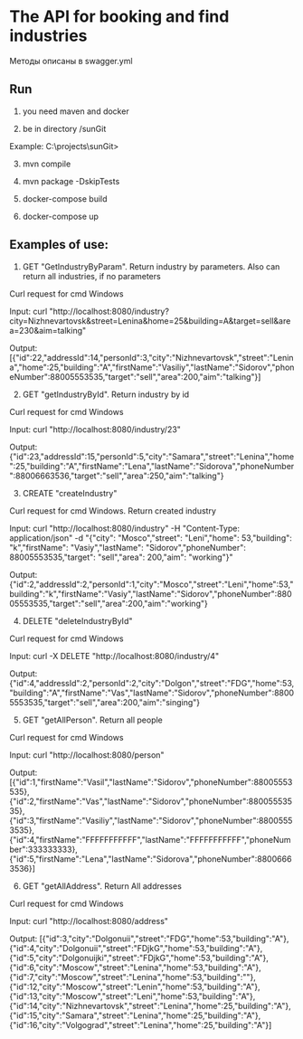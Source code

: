 # The API for booking and find industries

Методы описаны в swagger.yml

## Run
1) you need maven and docker

2) be in directory /sunGit

Example: C:\projects\sunGit>

3) mvn compile

4) mvn package -DskipTests

5) docker-compose build

6) docker-compose up

## Examples of use:

1. GET "GetIndustryByParam". Return industry by parameters. Also can return all industries, if no parameters

Curl request for cmd Windows

Input: curl "http://localhost:8080/industry?city=Nizhnevartovsk&street=Lenina&home=25&building=A&target=sell&area=230&aim=talking"

Output: [{"id":22,"addressId":14,"personId":3,"city":"Nizhnevartovsk","street":"Lenina","home":25,"building":"A","firstName":"Vasiliy","lastName":"Sidorov","phoneNumber":88005553535,"target":"sell","area":200,"aim":"talking"}]

2. GET "getIndustryById". Return industry by id

Curl request for cmd Windows

Input: curl "http://localhost:8080/industry/23"

Output: {"id":23,"addressId":15,"personId":5,"city":"Samara","street":"Lenina","home":25,"building":"A","firstName":"Lena","lastName":"Sidorova","phoneNumber":88006663536,"target":"sell","area":250,"aim":"talking"}

3. CREATE "createIndustry"

Curl request for cmd Windows. Return created industry

Input: curl "http://localhost:8080/industry" -H "Content-Type: application/json" -d "{\"city\": \"Mosco\",\"street\": \"Leni\",\"home\": 53,\"building\": \"k\",\"firstName\": \"Vasiy\",\"lastName\": \"Sidorov\",\"phoneNumber\": 88005553535,\"target\": \"sell\",\"area\": 200,\"aim\": \"working\"}"

Output: {"id":2,"addressId":2,"personId":1,"city":"Mosco","street":"Leni","home":53,"building":"k","firstName":"Vasiy","lastName":"Sidorov","phoneNumber":88005553535,"target":"sell","area":200,"aim":"working"}

4. DELETE "deleteIndustryById"

Curl request for cmd Windows

Input: curl -X DELETE "http://localhost:8080/industry/4"

Output: {"id":4,"addressId":2,"personId":2,"city":"Dolgon","street":"FDG","home":53,"building":"A","firstName":"Vas","lastName":"Sidorov","phoneNumber":88005553535,"target":"sell","area":200,"aim":"singing"}

5. GET "getAllPerson". Return all people

Curl request for cmd Windows

Input: curl "http://localhost:8080/person"

Output: [{"id":1,"firstName":"Vasil","lastName":"Sidorov","phoneNumber":88005553535},{"id":2,"firstName":"Vas","lastName":"Sidorov","phoneNumber":88005553535},{"id":3,"firstName":"Vasiliy","lastName":"Sidorov","phoneNumber":88005553535},{"id":4,"firstName":"FFFFFFFFFFF","lastName":"FFFFFFFFFFF","phoneNumber":333333333},{"id":5,"firstName":"Lena","lastName":"Sidorova","phoneNumber":88006663536}]

6. GET "getAllAddress". Return All addresses

Curl request for cmd Windows

Input: curl "http://localhost:8080/address"

Output: [{"id":3,"city":"Dolgonuii","street":"FDG","home":53,"building":"A"},{"id":4,"city":"Dolgonuii","street":"FDjkG","home":53,"building":"A"},{"id":5,"city":"Dolgonuijki","street":"FDjkG","home":53,"building":"A"},{"id":6,"city":"Moscow","street":"Lenina","home":53,"building":"A"},{"id":7,"city":"Moscow","street":"Lenina","home":53,"building":""},{"id":12,"city":"Moscow","street":"Lenin","home":53,"building":"A"},{"id":13,"city":"Moscow","street":"Leni","home":53,"building":"A"},{"id":14,"city":"Nizhnevartovsk","street":"Lenina","home":25,"building":"A"},{"id":15,"city":"Samara","street":"Lenina","home":25,"building":"A"},{"id":16,"city":"Volgograd","street":"Lenina","home":25,"building":"A"}]
